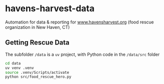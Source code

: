 # havens-harvest-data

Automation for data &amp; reporting for www.havensharvest.org (food rescue organization in New Haven, CT)

## Getting Rescue Data

The subfolder `/data` is a `uv` project, with Python code in the `/data/src` folder

```bash
cd data
uv venv .venv
source .venv/Scripts/activate
python src/food_rescue_hero.py
```
